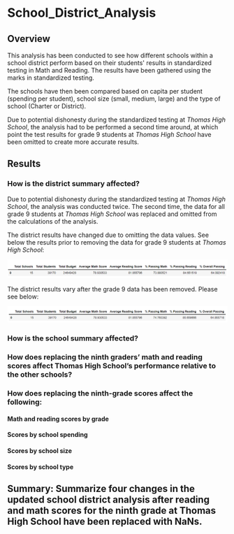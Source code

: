 # School_District_Analysis

## Overview
This analysis has been conducted to see how different schools within a school district perform based on their students' results in standardized testing in Math and Reading. The results have been gathered using the marks in standardized testing. 

The schools have then been compared based on capita per student (spending per student), school size (small, medium, large) and the type of school (Charter or District). 

Due to potential dishonesty during the standardized testing at *Thomas High School*, the analysis had to be performed a second time around, at which point the test results for grade 9 students at *Thomas High School* have been omitted to create more accurate results.  

## Results

### How is the district summary affected?
Due to potential dishonesty during the standardized testing at *Thomas High School*, the analysis was conducted twice. The second time, the data for all grade 9 students at *Thomas High School* was replaced and omitted from the calculations of the analysis. 

The district results have changed due to omitting the data values. See below the results prior to removing the data for grade 9 students at *Thomas High School*:

![District Data prior to Dishonesty](images/district_results_prior.png)

The district results vary after the grade 9 data has been removed. Please see below:

![District Data updated](images/district_results_updated.PNG)

### How is the school summary affected?
### How does replacing the ninth graders’ math and reading scores affect Thomas High School’s performance relative to the other schools?
### How does replacing the ninth-grade scores affect the following:
#### Math and reading scores by grade
#### Scores by school spending
#### Scores by school size
#### Scores by school type

## Summary: Summarize four changes in the updated school district analysis after reading and math scores for the ninth grade at Thomas High School have been replaced with NaNs.
